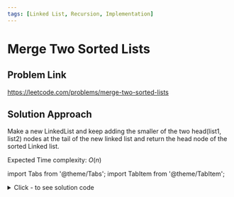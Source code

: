 ```yaml
---
tags: [Linked List, Recursion, Implementation]
---
```


# Merge Two Sorted Lists

## Problem Link
https://leetcode.com/problems/merge-two-sorted-lists

## Solution Approach
Make a new LinkedList and keep adding the smaller of the two head(list1, list2) nodes at the tail of the new linked list and return the head node of the sorted Linked list.

Expected Time complexity: $O(n)$

import Tabs from '@theme/Tabs';
import TabItem from '@theme/TabItem';

<details><summary>Click - to see solution code</summary>

<Tabs>
<TabItem value="cpp" label="C++">

```cpp
class Solution {
public:
    ListNode* mergeTwoLists(ListNode* list1, ListNode* list2) {

        // if any of the linkedlist is NULL return the other
        if (list1 == NULL) return list2;    
        if (list2 == NULL) return list1;

        if (list1->val > list2->val) swap(list1, list2);
        ListNode *head;
        head = (ListNode*)malloc(sizeof(ListNode*));
        head = list1;

        while (list1->next != NULL && list2 != NULL) {
            if (list1->next->val <= list2->val) {
                list1 = list1->next;
                continue;
            }
            ListNode *temp;
            temp = (ListNode*)malloc(sizeof(ListNode*));
            temp = list2;
            list2 = list2->next;
            temp->next = list1->next;
            list1->next = temp;
            list1 = list1->next;
        }
        if (list2 != NULL) {
            list1->next = list2;
        }
        return head;
    }
};
```
</TabItem>
</Tabs>

</details>